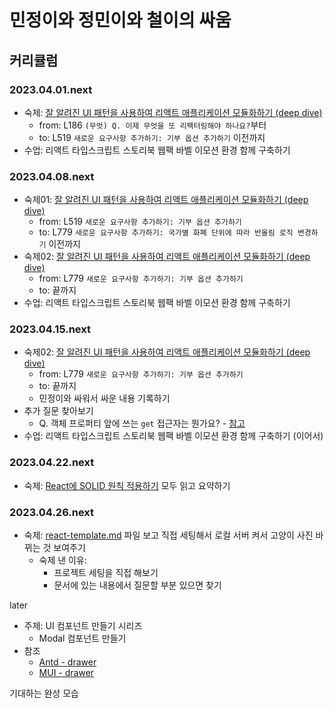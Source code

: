 # 민정이와 정민이와 철이의 싸움

## 커리큘럼

### 2023.04.01.next

- 숙제: [잘 알려진 UI 패턴을 사용하여 리액트 애플리케이션 모듈화하기 (deep dive)](./react/architecture-with-ui-patterns.md)
  - from: L186 `(무엇) Q. 이제 무엇을 또 리팩터링해야 하나요?`부터
  - to: L519 `새로운 요구사항 추가하기: 기부 옵션 추가하기` 이전까지
- 수업: 리액트 타입스크립트 스토리북 웹팩 바벨 이모션 환경 함께 구축하기

### 2023.04.08.next

- 숙제01: [잘 알려진 UI 패턴을 사용하여 리액트 애플리케이션 모듈화하기 (deep dive)](./react/architecture-with-ui-patterns.md)
  - from: L519 `새로운 요구사항 추가하기: 기부 옵션 추가하기`
  - to: L779 `새로운 요구사항 추가하기: 국가별 화폐 단위에 따라 반올림 로직 변경하기` 이전까지
- 숙제02: [잘 알려진 UI 패턴을 사용하여 리액트 애플리케이션 모듈화하기 (deep dive)](./react/architecture-with-ui-patterns.md)
  - from: L779 `새로운 요구사항 추가하기: 기부 옵션 추가하기`
  - to: 끝까지
- 수업: 리액트 타입스크립트 스토리북 웹팩 바벨 이모션 환경 함께 구축하기

### 2023.04.15.next

- 숙제02: [잘 알려진 UI 패턴을 사용하여 리액트 애플리케이션 모듈화하기 (deep dive)](./react/architecture-with-ui-patterns.md)
  - from: L779 `새로운 요구사항 추가하기: 기부 옵션 추가하기`
  - to: 끝까지
  - 민정이와 싸워서 싸운 내용 기록하기
- 추가 질문 찾아보기
  - Q. 객체 프로퍼티 앞에 쓰는 `get` 접근자는 뭔가요? - [참고](https://ko.javascript.info/property-accessors)
- 수업: 리액트 타입스크립트 스토리북 웹팩 바벨 이모션 환경 함께 구축하기 (이어서)

### 2023.04.22.next

- 숙제: [React에 SOLID 원칙 적용하기](https://dev-boku.tistory.com/entry/%EB%B2%88%EC%97%AD-React%EC%97%90-SOLID-%EC%9B%90%EC%B9%99-%EC%A0%81%EC%9A%A9%ED%95%98%EA%B8%B0) 모두 읽고 요약하기

### 2023.04.26.next

- 숙제: [react-template.md](./project-setting/react-template.md) 파일 보고 직접 세팅해서 로컬 서버 켜서 고양이 사진 바뀌는 것 보여주기
  - 숙제 낸 이유:
    - 프로젝트 세팅을 직접 해보기
    - 문서에 있는 내용에서 질문할 부분 있으면 찾기

later

- 주제: UI 컴포넌트 만들기 시리즈
  - Modal 컴포넌트 만들기
- 참조
  - [Antd - drawer](https://ant.design/components/drawer)
  - [MUI - drawer](https://mui.com/material-ui/react-drawer/)

기대하는 완성 모습
